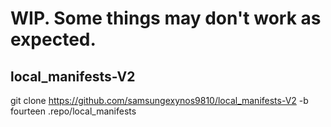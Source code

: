 # WIP. Some things may don't work as expected.
## local_manifests-V2

git clone https://github.com/samsungexynos9810/local_manifests-V2 -b fourteen .repo/local_manifests
